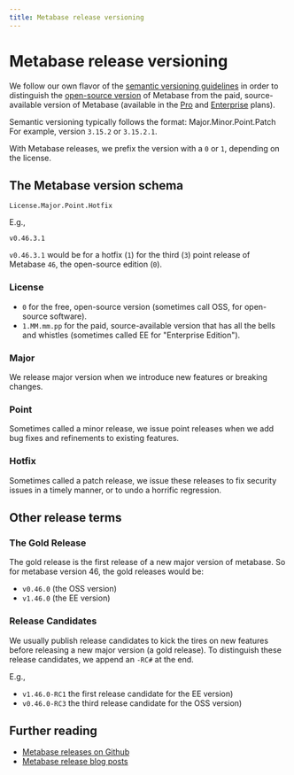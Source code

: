 ```yaml
---
title: Metabase release versioning
---
```


# Metabase release versioning

We follow our own flavor of the [semantic versioning guidelines](https://semver.org/) in order to distinguish the [open-source version](https://www.metabase.com/product/starter) of Metabase from the paid, source-available version of Metabase (available in the [Pro](https://www.metabase.com/product/pro) and [Enterprise](https://www.metabase.com/product/enterprise) plans). 

Semantic versioning typically follows the format: Major.Minor.Point.Patch For example, version `3.15.2` or `3.15.2.1`.

With Metabase releases, we prefix the version with a `0` or `1`, depending on the license.

## The Metabase version schema

```
License.Major.Point.Hotfix
```

E.g.,

```
v0.46.3.1
```


`v0.46.3.1` would be for a hotfix (`1`) for the third (`3`) point release of Metabase `46`, the open-source edition (`0`).

### License

- `0` for the free, open-source version (sometimes call OSS, for open-source software).
- `1.MM.mm.pp` for the paid, source-available version that has all the bells and whistles (sometimes 
called EE for "Enterprise Edition").

### Major

We release major version when we introduce new features or breaking changes.

### Point

Sometimes called a minor release, we issue point releases when we add bug fixes and refinements to existing features.

### Hotfix

Sometimes called a patch release, we issue these releases to fix security issues in a timely manner, or to undo a horrific regression.

## Other release terms

### The Gold Release

The gold release is the first release of a new major version of metabase. So for metabase version 46, the gold releases would be: 

- `v0.46.0` (the OSS version)
- `v1.46.0` (the EE version)

### Release Candidates

We usually publish release candidates to kick the tires on new features before releasing a new major version (a gold release). To distinguish these release candidates, we append an `-RC#` at the end. 

E.g., 

- `v1.46.0-RC1` the first release candidate for the EE version)
- `v0.46.0-RC3` the third release candidate for the OSS version)

## Further reading

- [Metabase releases on Github](https://github.com/metabase/metabase/releases)
- [Metabase release blog posts](https://www.metabase.com/releases)
